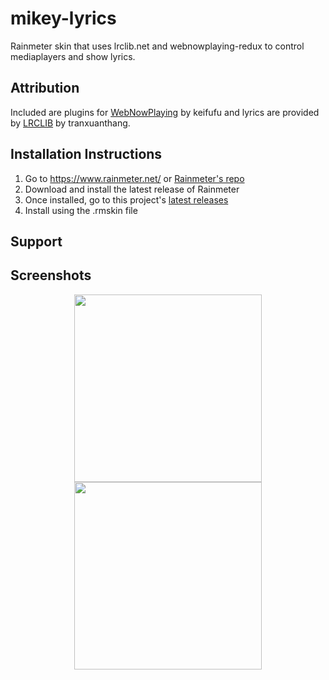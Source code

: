 # mikey-lyrics
Rainmeter skin that uses lrclib.net and webnowplaying-redux to control mediaplayers and show lyrics.

## Attribution
Included are plugins for [WebNowPlaying](https://github.com/keifufu/WebNowPlaying) by keifufu and lyrics are provided by [LRCLIB](https://github.com/tranxuanthang/lrclib) by tranxuanthang.

## Installation Instructions
1. Go to https://www.rainmeter.net/ or [Rainmeter's repo](https://github.com/rainmeter/rainmeter)
2. Download and install the latest release of Rainmeter
3. Once installed, go to this project's [latest releases](https://github.com/mjdelro/mikey-lyrics/releases)
4. Install using the .rmskin file

## Support
<script type='text/javascript' src='https://storage.ko-fi.com/cdn/widget/Widget_2.js'></script><script type='text/javascript'>kofiwidget2.init('Support Me on Ko-fi', '#136131', 'S6S67WS0V');kofiwidget2.draw();</script> 

## Screenshots
<p align="center">
  <img src="https://i.imgur.com/v7VexNJ.png" width="300">  
  <img src="https://i.imgur.com/ACxeZUW.png" width="300"> 
</p>
